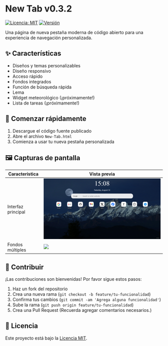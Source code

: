 # New Tab v0.3.2
[![Licencia: MIT](https://img.shields.io/badge/License-MIT-yellow.svg)](../LICENSE)
[![Versión](https://img.shields.io/badge/version-0.3.1-blue)]()

Una página de nueva pestaña moderna de código abierto para una experiencia de navegación personalizada.

## ✨ Características
- Diseños y temas personalizables
- Diseño responsivo
- Acceso rápido
- Fondos integrados
- Función de búsqueda rápida
- Lema
- Widget meteorológico (¡próximamente!)
- Lista de tareas (¡próximamente!)

## 🚀 Comenzar rápidamente
1. Descargue el código fuente publicado
2. Abre el archivo `New-Tab.html`
3. Comienza a usar tu nueva pestaña personalizada

## 🖼️ Capturas de pantalla
| Característica | Vista previa |
|------|------|
| Interfaz principal | ![](../images/Screenshots/New%20Tab_1.png) |
| Fondos múltiples | ![](../images/Screenshots/New%20Tab_2.png) |

## 👥 Contribuir
¡Las contribuciones son bienvenidas! Por favor sigue estos pasos:
1. Haz un fork del repositorio
2. Crea una nueva rama (`git checkout -b feature/tu-funcionalidad`)
3. Confirma tus cambios (`git commit -am 'Agrega alguna funcionalidad'`)
4. Sube la rama (`git push origin feature/tu-funcionalidad`)
5. Crea una Pull Request
(Recuerda agregar comentarios necesarios.)

## 📄 Licencia
Este proyecto está bajo la [Licencia MIT](../LICENSE).
